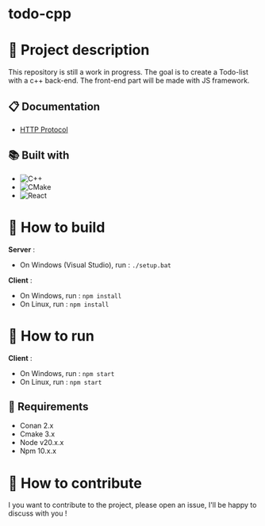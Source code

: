 ﻿# todo-cpp

# 📰 Project description

This repository is still a work in progress. The goal is to create a Todo-list with a c++ back-end.
The front-end part will be made with JS framework.

## 📋 Documentation

- [HTTP Protocol](./PROTOCOL.md)

## 📚 Built with

- ![C++](https://img.shields.io/badge/c++-%2300599C.svg?style=for-the-badge&logo=c%2B%2B&logoColor=white)
- ![CMake](https://img.shields.io/badge/CMake-%23008FBA.svg?style=for-the-badge&logo=cmake&logoColor=white)
- ![React](https://img.shields.io/badge/react-%2320232a.svg?style=for-the-badge&logo=react&logoColor=%2361DAFB)

# 🔨 How to build

**Server** :

- On Windows (Visual Studio), run : `./setup.bat`

**Client** :

- On Windows, run : `npm install`
- On Linux, run : `npm install`

# 🔌 How to run

**Client** :

- On Windows, run : `npm start`
- On Linux, run : `npm start`

## 🧰 Requirements

- Conan 2.x
- Cmake 3.x
- Node v20.x.x
- Npm 10.x.x

# 📡 How to contribute

I you want to contribute to the project, please open an issue, I'll be happy to discuss with you !
